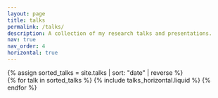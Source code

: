 ```yaml
---
layout: page
title: talks
permalink: /talks/
description: A collection of my research talks and presentations.
nav: true
nav_order: 4
horizontal: true
---
```


<!-- pages/talks.md -->
<div class="talks">
  {% assign sorted_talks = site.talks | sort: "date" | reverse %}
  
  <div class="container">
    <div class="row row-cols-1">
      {% for talk in sorted_talks %}
        {% include talks_horizontal.liquid %}
      {% endfor %}
    </div>
  </div>
</div>